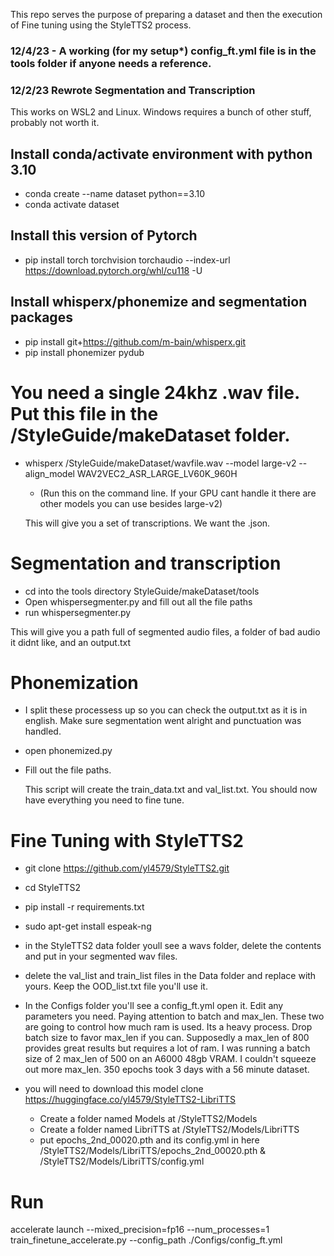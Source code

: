 This repo serves the purpose of preparing a dataset and then the execution of Fine tuning using the StyleTTS2 process.

### 12/4/23 - A working (for my setup*) config_ft.yml file is in the tools folder if anyone needs a reference. 

### 12/2/23 Rewrote Segmentation and Transcription

This works on WSL2 and Linux. Windows requires a bunch of other stuff, probably not worth it.

## Install conda/activate environment with python 3.10

- conda create --name dataset python==3.10
- conda activate dataset

## Install this version of Pytorch
- pip install torch torchvision torchaudio --index-url https://download.pytorch.org/whl/cu118 -U

## Install whisperx/phonemize and segmentation packages
- pip install git+https://github.com/m-bain/whisperx.git
- pip install phonemizer pydub


# You need a single 24khz .wav file. Put this file in the /StyleGuide/makeDataset folder.

- whisperx /StyleGuide/makeDataset/wavfile.wav --model large-v2 --align_model WAV2VEC2_ASR_LARGE_LV60K_960H
    - (Run this on the command line. If your GPU cant handle it there are other models you can use besides large-v2)

  This will give you a set of transcriptions. We want the .json.

# Segmentation and transcription

- cd into the tools directory StyleGuide/makeDataset/tools
- Open whispersegmenter.py and fill out all the file paths
- run whispersegmenter.py

This will give you a path full of segmented audio files, a folder of bad audio it didnt like, and an output.txt

# Phonemization

- I split these processess up so you can check the output.txt as it is in english. Make sure segmentation went alright and punctuation was handled.
- open phonemized.py
- Fill out the file paths.

  This script will create the train_data.txt and val_list.txt. You should now have everything you need to fine tune.

# Fine Tuning with StyleTTS2

- git clone https://github.com/yl4579/StyleTTS2.git
- cd StyleTTS2
- pip install -r requirements.txt
- sudo apt-get install espeak-ng

- in the StyleTTS2 data folder youll see a wavs folder, delete the contents and put in your segmented wav files.
- delete the val_list and train_list files in the Data folder and replace with yours. Keep the OOD_list.txt file you'll use it.
- In the Configs folder you'll see a config_ft.yml open it. Edit any parameters you need. Paying attention to batch and max_len. These two are going to control how much ram is used. Its a heavy process. Drop batch size to favor max_len if you can. Supposedly a max_len of 800 provides great results but requires a lot of ram. I was running a batch size of 2 max_len of 500 on an A6000 48gb VRAM. I couldn't squeeze out more max_len. 350 epochs took 3 days with a 56 minute dataset.

- you will need to download this model clone https://huggingface.co/yl4579/StyleTTS2-LibriTTS
    - Create a folder named Models at /StyleTTS2/Models
    - Create a folder named LibriTTS at /StyleTTS2/Models/LibriTTS     
    - put epochs_2nd_00020.pth and its config.yml in here /StyleTTS2/Models/LibriTTS/epochs_2nd_00020.pth & /StyleTTS2/Models/LibriTTS/config.yml

# Run
accelerate launch --mixed_precision=fp16 --num_processes=1 train_finetune_accelerate.py --config_path ./Configs/config_ft.yml

  
